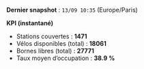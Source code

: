**Dernier snapshot** : `13/09 10:35` (Europe/Paris)

**KPI (instantané)**

- Stations couvertes : **1471**
- Vélos disponibles (total) : **18061**
- Bornes libres (total) : **27771**
- Taux moyen d’occupation : **38.9 %**
